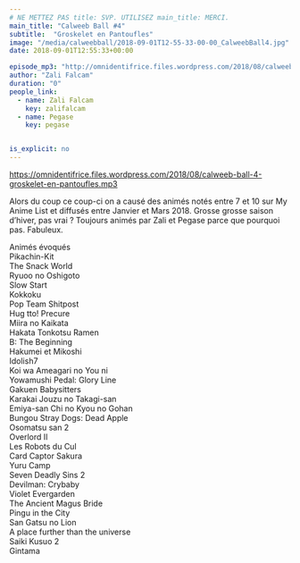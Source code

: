 ```yaml
---
# NE METTEZ PAS title: SVP. UTILISEZ main_title: MERCI.
main_title: "Calweeb Ball #4"
subtitle:  "Groskelet en Pantoufles"
image: "/media/calweebball/2018-09-01T12-55-33-00-00_CalweebBall4.jpg"
date: 2018-09-01T12:55:33+00:00

episode_mp3: "http://omnidentifrice.files.wordpress.com/2018/08/calweeb-ball-4-groskelet-en-pantoufles.mp3"
author: "Zali Falcam"
duration: "0"
people_link: 
  - name: Zali Falcam
    key: zalifalcam
  - name: Pegase
    key: pegase


is_explicit: no
---
```


<PodcastHeader/>

<!-- ECRIRE LA DESCRIPTION DE L'EPISODE SOUS CETTE LIGNE -->
<p><a href="https://omnidentifrice.files.wordpress.com/2018/08/calweeb-ball-4-groskelet-en-pantoufles.mp3" rel="nofollow">https://omnidentifrice.files.wordpress.com/2018/08/calweeb-ball-4-groskelet-en-pantoufles.mp3</a></p>
<p>Alors du coup ce coup-ci on a causé des animés notés entre 7 et 10 sur My Anime List et diffusés entre Janvier et Mars 2018. Grosse grosse saison d’hiver, pas vrai ? Toujours animés par Zali et Pegase parce que pourquoi pas. Fabuleux.</p>
<p>Animés évoqués<br>
Pikachin-Kit<br>
The Snack World<br>
Ryuoo no Oshigoto<br>
Slow Start<br>
Kokkoku<br>
Pop Team Shitpost<br>
Hug tto! Precure<br>
Miira no Kaikata<br>
Hakata Tonkotsu Ramen<br>
B: The Beginning<br>
Hakumei et Mikoshi<br>
Idolish7<br>
Koi wa Ameagari no You ni<br>
Yowamushi Pedal: Glory Line<br>
Gakuen Babysitters<br>
Karakai Jouzu no Takagi-san<br>
Emiya-san Chi no Kyou no Gohan<br>
Bungou Stray Dogs: Dead Apple<br>
Osomatsu san 2<br>
Overlord II<br>
Les Robots du Cul<br>
Card Captor Sakura<br>
Yuru Camp<br>
Seven Deadly Sins 2<br>
Devilman: Crybaby<br>
Violet Evergarden<br>
The Ancient Magus Bride<br>
Pingu in the City<br>
San Gatsu no Lion<br>
A place further than the universe<br>
Saiki Kusuo 2<br>
Gintama</p>


